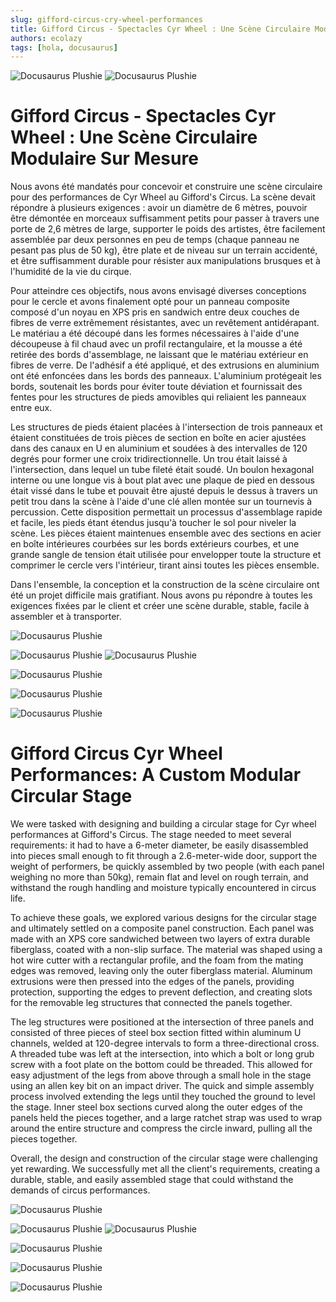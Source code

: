 ```yaml
---
slug: gifford-circus-cry-wheel-performances
title: Gifford Circus - Spectacles Cyr Wheel : Une Scène Circulaire Modulaire Sur Mesure
authors: ecolazy
tags: [hola, docusaurus]
---
```

![Docusaurus Plushie](/img/stage-3.jpg)
![Docusaurus Plushie](/img/stage-4.jpg)


# Gifford Circus - Spectacles Cyr Wheel : Une Scène Circulaire Modulaire Sur Mesure

Nous avons été mandatés pour concevoir et construire une scène circulaire pour des performances de Cyr Wheel au Gifford's Circus. La scène devait répondre à plusieurs exigences : avoir un diamètre de 6 mètres, pouvoir être démontée en morceaux suffisamment petits pour passer à travers une porte de 2,6 mètres de large, supporter le poids des artistes, être facilement assemblée par deux personnes en peu de temps (chaque panneau ne pesant pas plus de 50 kg), être plate et de niveau sur un terrain accidenté, et être suffisamment durable pour résister aux manipulations brusques et à l'humidité de la vie du cirque.

Pour atteindre ces objectifs, nous avons envisagé diverses conceptions pour le cercle et avons finalement opté pour un panneau composite composé d'un noyau en XPS pris en sandwich entre deux couches de fibres de verre extrêmement résistantes, avec un revêtement antidérapant. Le matériau a été découpé dans les formes nécessaires à l'aide d'une découpeuse à fil chaud avec un profil rectangulaire, et la mousse a été retirée des bords d'assemblage, ne laissant que le matériau extérieur en fibres de verre. De l'adhésif a été appliqué, et des extrusions en aluminium ont été enfoncées dans les bords des panneaux. L'aluminium protégeait les bords, soutenait les bords pour éviter toute déviation et fournissait des fentes pour les structures de pieds amovibles qui reliaient les panneaux entre eux.

Les structures de pieds étaient placées à l'intersection de trois panneaux et étaient constituées de trois pièces de section en boîte en acier ajustées dans des canaux en U en aluminium et soudées à des intervalles de 120 degrés pour former une croix tridirectionnelle. Un trou était laissé à l'intersection, dans lequel un tube fileté était soudé. Un boulon hexagonal interne ou une longue vis à bout plat avec une plaque de pied en dessous était vissé dans le tube et pouvait être ajusté depuis le dessus à travers un petit trou dans la scène à l'aide d'une clé allen montée sur un tournevis à percussion. Cette disposition permettait un processus d'assemblage rapide et facile, les pieds étant étendus jusqu'à toucher le sol pour niveler la scène. Les pièces étaient maintenues ensemble avec des sections en acier en boîte intérieures courbées sur les bords extérieurs courbes, et une grande sangle de tension était utilisée pour envelopper toute la structure et comprimer le cercle vers l'intérieur, tirant ainsi toutes les pièces ensemble.

Dans l'ensemble, la conception et la construction de la scène circulaire ont été un projet difficile mais gratifiant. Nous avons pu répondre à toutes les exigences fixées par le client et créer une scène durable, stable, facile à assembler et à transporter.



![Docusaurus Plushie](/img/stage-7.jpg)

![Docusaurus Plushie](/img/stage-8.jpg)
![Docusaurus Plushie](/img/stage-2.jpg)

![Docusaurus Plushie](/img/stage-6.jpg)

![Docusaurus Plushie](/img/stage-1.jpg)

![Docusaurus Plushie](/img/stage-10.jpg)




# Gifford Circus Cyr Wheel Performances: A Custom Modular Circular Stage

We were tasked with designing and building a circular stage for Cyr wheel performances at Gifford's Circus. The stage needed to meet several requirements: it had to have a 6-meter diameter, be easily disassembled into pieces small enough to fit through a 2.6-meter-wide door, support the weight of performers, be quickly assembled by two people (with each panel weighing no more than 50kg), remain flat and level on rough terrain, and withstand the rough handling and moisture typically encountered in circus life.

To achieve these goals, we explored various designs for the circular stage and ultimately settled on a composite panel construction. Each panel was made with an XPS core sandwiched between two layers of extra durable fiberglass, coated with a non-slip surface. The material was shaped using a hot wire cutter with a rectangular profile, and the foam from the mating edges was removed, leaving only the outer fiberglass material. Aluminum extrusions were then pressed into the edges of the panels, providing protection, supporting the edges to prevent deflection, and creating slots for the removable leg structures that connected the panels together.

The leg structures were positioned at the intersection of three panels and consisted of three pieces of steel box section fitted within aluminum U channels, welded at 120-degree intervals to form a three-directional cross. A threaded tube was left at the intersection, into which a bolt or long grub screw with a foot plate on the bottom could be threaded. This allowed for easy adjustment of the legs from above through a small hole in the stage using an allen key bit on an impact driver. The quick and simple assembly process involved extending the legs until they touched the ground to level the stage. Inner steel box sections curved along the outer edges of the panels held the pieces together, and a large ratchet strap was used to wrap around the entire structure and compress the circle inward, pulling all the pieces together.

Overall, the design and construction of the circular stage were challenging yet rewarding. We successfully met all the client's requirements, creating a durable, stable, and easily assembled stage that could withstand the demands of circus performances.





![Docusaurus Plushie](/img/stage-7.jpg)

![Docusaurus Plushie](/img/stage-8.jpg)
![Docusaurus Plushie](/img/stage-2.jpg)

![Docusaurus Plushie](/img/stage-6.jpg)

![Docusaurus Plushie](/img/stage-1.jpg)

![Docusaurus Plushie](/img/stage-10.jpg)
